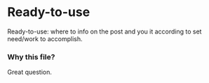 # Ready-to-use
Ready-to-use: where to info on the post and you it according to set need/work to accomplish.

### Why this file?

Great question.
